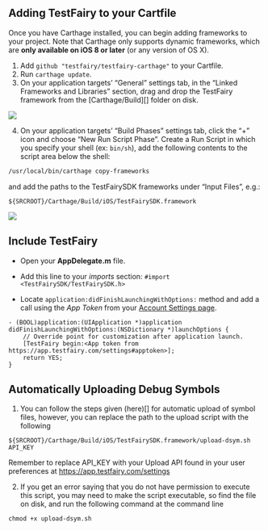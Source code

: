 ## Adding TestFairy to your Cartfile

Once you have Carthage installed, you can begin adding frameworks to your project. Note that Carthage only supports dynamic frameworks, which are **only available on iOS 8 or later** (or any version of OS X).

1. Add `github "testfairy/testfairy-carthage"` to your Cartfile.
1. Run `carthage update`. 
1. On your application targets’ “General” settings tab, in the “Linked Frameworks and Libraries” section, drag and drop the TestFairy framework from the [Carthage/Build][] folder on disk.

![](../../img/ios/carthage/carthage_1.png)
 
4. On your application targets’ “Build Phases” settings tab, click the “+” icon and choose “New Run Script Phase”. Create a Run Script in which you specify your shell (ex: `bin/sh`), add the following contents to the script area below the shell:

  ```sh
  /usr/local/bin/carthage copy-frameworks
  ```

  and add the paths to the TestFairySDK frameworks under “Input Files”, e.g.:

  ```
  ${SRCROOT}/Carthage/Build/iOS/TestFairySDK.framework
  ```

![](../../img/ios/carthage/carthage_2.png)

## Include TestFairy

* Open your **AppDelegate.m** file.
    
* Add this line to your *imports* section:
`#import <TestFairySDK/TestFairySDK.h>`
    
* Locate `application:didFinishLaunchingWithOptions:` method and add a call using the *App Token* from your [Account Settings page](https://app.testfairy.com/settings#apptoken).
```
- (BOOL)application:(UIApplication *)application didFinishLaunchingWithOptions:(NSDictionary *)launchOptions {
	// Override point for customization after application launch.
	[TestFairy begin:<App token from https://app.testfairy.com/settings#apptoken>];
	return YES;
}
```

## Automatically Uploading Debug Symbols
1. You can follow the steps given (here)[] for automatic upload of symbol files, however, you can replace the path to the upload script with the following

```
${SRCROOT}/Carthage/Build/iOS/TestFairySDK.framework/upload-dsym.sh API_KEY
```

Remember to replace API_KEY with your Upload API found in your user preferences at https://app.testfairy.com/settings

2. If you get an error saying that you do not have permission to execute this script, you may need to make the script executable, so find the file on disk, and run the following command at the command line
```
chmod +x upload-dsym.sh
```
